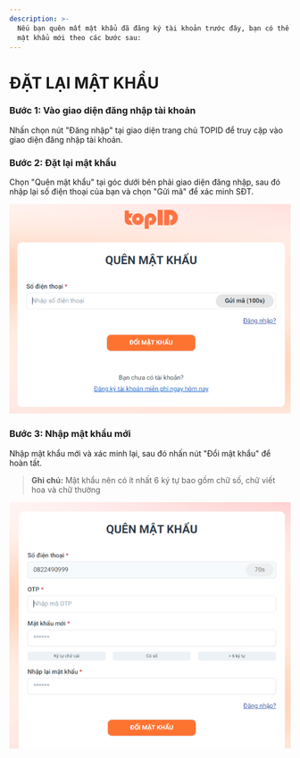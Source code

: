 ```yaml
---
description: >-
  Nếu bạn quên mất mật khẩu đã đăng ký tài khoản trước đây, bạn có thể đặt lại
  mật khẩu mới theo các bước sau:
---
```


# ĐẶT LẠI MẬT KHẨU

### Bước 1: Vào giao diện đăng nhập tài khoản

Nhấn chọn nút "Đăng nhập" tại giao diện trang chủ TOPID để truy cập vào giao diện đăng nhập tài khoản.

### Bước 2: Đặt lại mật khẩu

Chọn "Quên mật khẩu" tại góc dưới bên phải giao diện đăng nhập, sau đó nhập lại số điện thoại của bạn và chọn "Gửi mã" để xác minh SĐT.

![](<.gitbook/assets/image (5).png>)

### Bước 3: Nhập mật khẩu mới&#x20;

Nhập mật khẩu mới và xác minh lại, sau đó nhấn nút "Đổi mật khẩu" để hoàn tất.

> **Ghi chú:** Mật khẩu nên có ít nhất 6 ký tự bao gồm chữ số, chữ viết hoa và chữ thường

![](<.gitbook/assets/image (10).png>)

